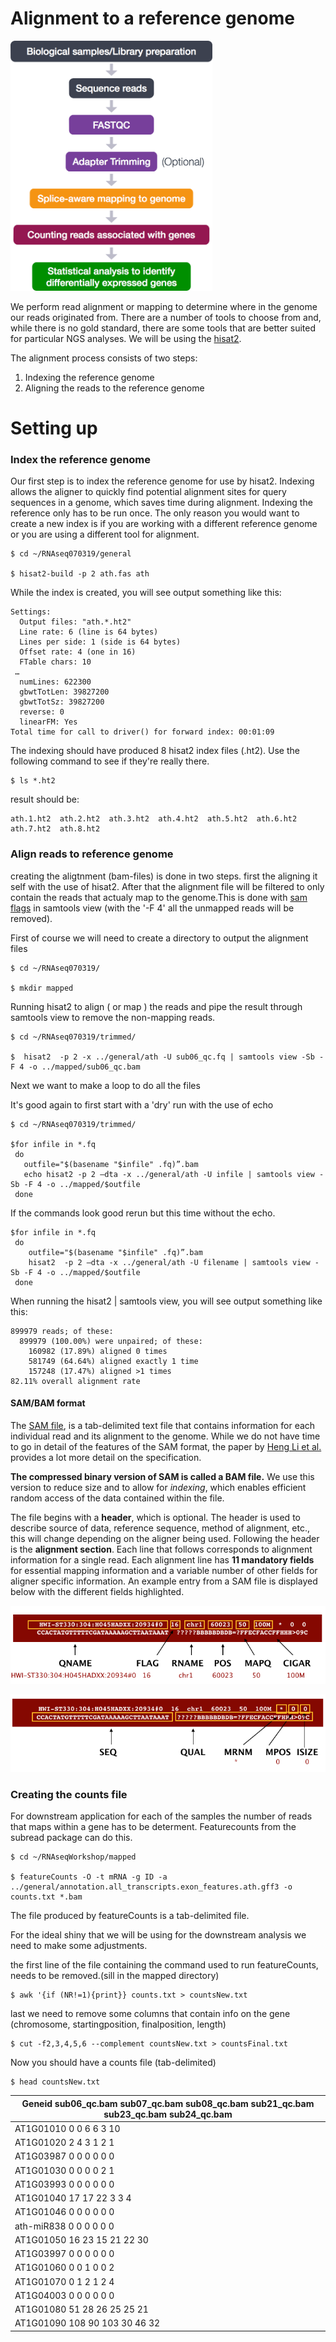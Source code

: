 
# Alignment to a reference genome

<img src="../images/RNAseqWorkflow.png" height="400" >

We perform read alignment or mapping to determine where in the genome our reads originated from. There are a number of tools to
choose from and, while there is no gold standard, there are some tools that are better suited for particular NGS analyses. We will be
using the [hisat2](http://ccb.jhu.edu/software/hisat2/index.shtml).

The alignment process consists of two steps:

1. Indexing the reference genome
2. Aligning the reads to the reference genome


# Setting up



### Index the reference genome
Our first step is to index the reference genome for use by hisat2. Indexing allows the aligner to quickly find potential alignment sites for query sequences in a genome, which saves time during alignment. Indexing the reference only has to be run once. The only reason you would want to create a new index is if you are working with a different reference genome or you are using a different tool for alignment.

~~~
$ cd ~/RNAseq070319/general

$ hisat2-build -p 2 ath.fas ath

~~~


While the index is created, you will see output something like this:

~~~
Settings:
  Output files: "ath.*.ht2"
  Line rate: 6 (line is 64 bytes)
  Lines per side: 1 (side is 64 bytes)
  Offset rate: 4 (one in 16)
  FTable chars: 10
 …
  numLines: 622300
  gbwtTotLen: 39827200
  gbwtTotSz: 39827200
  reverse: 0
  linearFM: Yes
Total time for call to driver() for forward index: 00:01:09

~~~



The indexing should have produced 8 hisat2 index files (.ht2). Use the following command to see if they're really there.

~~~
$ ls *.ht2
~~~


result should be:
~~~
ath.1.ht2  ath.2.ht2  ath.3.ht2  ath.4.ht2  ath.5.ht2  ath.6.ht2  ath.7.ht2  ath.8.ht2
~~~




### Align reads to reference genome

creating the aligtnment (bam-files) is done in two steps. first the aligning it self with the use of hisat2. After that the alignment file will be filtered to only contain the reads that actualy map to the genome.This is done with [sam flags](https://broadinstitute.github.io/picard/explain-flags.html) in samtools view (with the '-F 4' all the unmapped reads will be removed).   

First of course we will need to create a directory to output the alignment files

~~~
$ cd ~/RNAseq070319/

$ mkdir mapped
~~~



Running hisat2 to align ( or map ) the reads and pipe the result through samtools view to remove the non-mapping reads.

~~~
$ cd ~/RNAseq070319/trimmed/

$  hisat2  -p 2 -x ../general/ath -U sub06_qc.fq | samtools view -Sb -F 4 -o ../mapped/sub06_qc.bam
~~~



Next we want to make a loop to do all the files

It's good again to first start with a 'dry' run with the use of echo

~~~
$ cd ~/RNAseq070319/trimmed/

$for infile in *.fq
 do
   outfile="$(basename "$infile" .fq)”.bam
   echo hisat2 -p 2 —dta -x ../general/ath -U infile | samtools view -Sb -F 4 -o ../mapped/$outfile
 done
~~~


If the commands look good rerun but this time without the echo.

~~~
$for infile in *.fq
 do
    outfile="$(basename "$infile" .fq)”.bam
    hisat2  -p 2 —dta -x ../general/ath -U filename | samtools view -Sb -F 4 -o ../mapped/$outfile
 done
~~~


When running the hisat2 | samtools view, you will see output something like this:

~~~
899979 reads; of these:
  899979 (100.00%) were unpaired; of these:
    160982 (17.89%) aligned 0 times
    581749 (64.64%) aligned exactly 1 time
    157248 (17.47%) aligned >1 times
82.11% overall alignment rate
~~~



#### SAM/BAM format
The [SAM file](https://github.com/adamfreedman/knowyourdata-genomics/blob/gh-pages/lessons/01-know_your_data.md#aligned-reads-sam),
is a tab-delimited text file that contains information for each individual read and its alignment to the genome. While we do not
have time to go in detail of the features of the SAM format, the paper by
[Heng Li et al.](http://bioinformatics.oxfordjournals.org/content/25/16/2078.full) provides a lot more detail on the specification.

**The compressed binary version of SAM is called a BAM file.** We use this version to reduce size and to allow for *indexing*, which enables efficient random access of the data contained within the file.

The file begins with a **header**, which is optional. The header is used to describe source of data, reference sequence, method of
alignment, etc., this will change depending on the aligner being used. Following the header is the **alignment section**. Each line
that follows corresponds to alignment information for a single read. Each alignment line has **11 mandatory fields** for essential
mapping information and a variable number of other fields for aligner specific information. An example entry from a SAM file is
displayed below with the different fields highlighted.

![sam_bam_1](../images/sam_bam_1.png)

![sam_bam2](../images/sam_bam2.png)


### Creating the counts file

For downstream application for each of the samples the number of reads that maps within a gene has to be determent.
Featurecounts from the subread package can do this.


~~~
$ cd ~/RNAseqWorkshop/mapped

$ featureCounts -O -t mRNA -g ID -a ../general/annotation.all_transcripts.exon_features.ath.gff3 -o counts.txt *.bam
~~~



The file produced by featureCounts is a tab-delimited file.

For the ideal shiny that we will be using for the downstream analysis we need to make some adjustments.

the first line of the file containing the command used to run featureCounts, needs to be removed.(sill in the mapped directory)

~~~
$ awk '{if (NR!=1){print}} counts.txt > countsNew.txt
~~~



last we need to remove some columns that contain info on the gene (chromosome, startingposition, finalposition, length)

~~~
$ cut -f2,3,4,5,6 --complement countsNew.txt > countsFinal.txt
~~~



Now you should have a counts file (tab-delimited)

~~~
$ head countsNew.txt
~~~




| Geneid  sub06_qc.bam    sub07_qc.bam    sub08_qc.bam    sub21_qc.bam    sub23_qc.bam    sub24_qc.bam |
|------------------------------------------------------------------------------------------------------|
| AT1G01010       0       0       6       6       3       10                                           |
| AT1G01020       2       4       3       1       2       1                                            |
| AT1G03987       0       0       0       0       0       0                                            |
| AT1G01030       0       0       0       0       2       1                                            |
| AT1G03993       0       0       0       0       0       0                                            |
| AT1G01040       17      17      22      3       3       4                                            |
| AT1G01046       0       0       0       0       0       0                                            |
| ath-miR838      0       0       0       0       0       0                                            |
| AT1G01050       16      23      15      21      22      30                                           |
| AT1G03997       0       0       0       0       0       0                                            |
| AT1G01060       0       0       1       0       0       2                                            |
| AT1G01070       0       1       2       1       2       4                                            |
| AT1G04003       0       0       0       0       0       0                                            |
| AT1G01080       51      28      26      25      25      21                                           |
| AT1G01090       108     90      103     30      46      32                                           |
